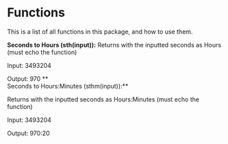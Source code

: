 # Functions
This is a list of all functions in this package, and how to use them.

**Seconds to Hours (sth(input)):**
Returns with the inputted seconds as Hours (must echo the function)

Input: 3493204

Output: 970
**  
Seconds to Hours:Minutes (sthm(input)):**

Returns with the inputted seconds as Hours:Minutes (must echo the function)

Input: 3493204

Output: 970:20
<!--stackedit_data:
eyJoaXN0b3J5IjpbLTk1NjA2Mzg2NSw2MDk0MTA3MTRdfQ==
-->